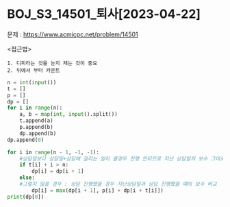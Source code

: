 # BOJ_S3_14501_퇴사[2023-04-22] </br>
문제 : https://www.acmicpc.net/problem/14501

<접근법>
```
1. 디피라는 것을 눈치 채는 것이 중요
2. 뒤에서 부터 카운트 
```
```python
n = int(input())
t = []
p = []
dp = []
for i in range(n):
    a, b = map(int, input().split())
    t.append(a)
    p.append(b)
    dp.append(b)
dp.append(0)

for i in range(n - 1, -1, -1):
    #상담일보다 상담일+상담에 걸리는 일이 클경우 진행 안되므로 지난 상담일의 보수 그대로 가져옴
    if t[i] + i > n:
        dp[i] = dp[i + 1]
    else:
    #그렇지 않을 경우 : 상담 진행했을 경우 지난상담일과 상담 진행했을 떄의 보수 비교
        dp[i] = max(dp[i + 1], p[i] + dp[i + t[i]])
print(dp[0])

```